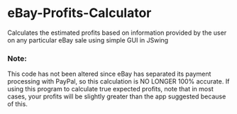 # eBay-Profits-Calculator
 Calculates the estimated profits based on information provided by the user on any particular eBay sale using simple GUI in JSwing


### Note:
 This code has not been altered since eBay has separated its payment processing with PayPal, so this calculation is NO LONGER 100% accurate.
 If using this program to calculate true expected profits, note that in most cases, your profits will be slightly greater than the app suggested because of this.
